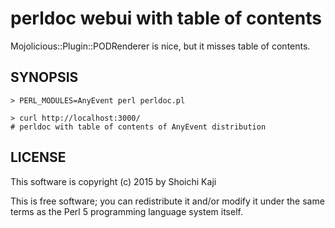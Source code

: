 # perldoc webui with table of contents

Mojolicious::Plugin::PODRenderer is nice, but it misses table of contents.

## SYNOPSIS

    > PERL_MODULES=AnyEvent perl perldoc.pl

    > curl http://localhost:3000/
    # perldoc with table of contents of AnyEvent distribution

## LICENSE

This software is copyright (c) 2015 by Shoichi Kaji

This is free software; you can redistribute it and/or modify it under
the same terms as the Perl 5 programming language system itself.
